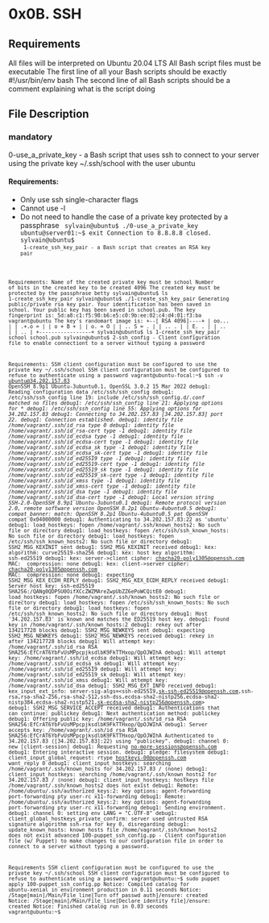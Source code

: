 # 0x0B. SSH
## Requirements
All files will be interpreted on Ubuntu 20.04 LTS
All Bash script files must be executable
The first line of all your Bash scripts should be exactly #!/usr/bin/env bash
The second line of all Bash scripts should be a comment explaining what is the script doing
## File Description
### mandatory
0-use_a_private_key - a Bash script that uses ssh to connect to your server using the private key ~/.ssh/school with the user ubuntu

#### Requirements:
* Only use ssh single-character flags
* Cannot use -l
* Do not need to handle the case of a private key protected by a passphrase
<code> sylvain@ubuntu$ ./0-use_a_private_key
ubuntu@server01:~$ exit
Connection to 8.8.8.8 closed.
sylvain@ubuntu$ <code>
1-create_ssh_key_pair - a Bash script that creates an RSA key pair

Requirements:
Name of the created private key must be school
Number of bits in the created key to be created 4096
The created key must be protected by the passphrase betty
sylvain@ubuntu$ ls
1-create_ssh_key_pair
sylvain@ubuntu$ ./1-create_ssh_key_pair
Generating public/private rsa key pair.
Your identification has been saved in school.
Your public key has been saved in school.pub.
The key fingerprint is:
5d:a8:c1:f5:98:b6:e5:c0:9b:ee:02:c4:d4:01:f3:ba vagrant@ubuntu
The key's randomart image is:
+--[ RSA 4096]----+
|      oo...      |
|      .+.o =     |
|     o  + B +    |
|      o. = O     |
|     .. S = .    |
|      .. .       |
|      E.  .      |
|        ..       |
|         ..      |
+-----------------+
sylvain@ubuntu$ ls
1-create_ssh_key_pair school  school.pub
sylvain@ubuntu$ 
2-ssh_config - Client configuration file to enable connectiont to a server without typing a password

Requirements:
SSH client configuration must be configured to use the private key ~/.ssh/school
SSH client configuration must be configured to refuse to authenticate using a password
vagrant@ubuntu-focal:~$ ssh -v ubuntu@34.202.157.83
OpenSSH_8.9p1 Ubuntu-3ubuntu0.1, OpenSSL 3.0.2 15 Mar 2022
debug1: Reading configuration data /etc/ssh/ssh_config
debug1: /etc/ssh/ssh_config line 19: include /etc/ssh/ssh_config.d/*.conf matched no files
debug1: /etc/ssh/ssh_config line 21: Applying options for *
debug1: /etc/ssh/ssh_config line 55: Applying options for 34.202.157.83
debug1: Connecting to 34.202.157.83 [34.202.157.83] port 22.
debug1: Connection established.
debug1: identity file /home/vagrant/.ssh/id_rsa type 0
debug1: identity file /home/vagrant/.ssh/id_rsa-cert type -1
debug1: identity file /home/vagrant/.ssh/id_ecdsa type -1
debug1: identity file /home/vagrant/.ssh/id_ecdsa-cert type -1
debug1: identity file /home/vagrant/.ssh/id_ecdsa_sk type -1
debug1: identity file /home/vagrant/.ssh/id_ecdsa_sk-cert type -1
debug1: identity file /home/vagrant/.ssh/id_ed25519 type -1
debug1: identity file /home/vagrant/.ssh/id_ed25519-cert type -1
debug1: identity file /home/vagrant/.ssh/id_ed25519_sk type -1
debug1: identity file /home/vagrant/.ssh/id_ed25519_sk-cert type -1
debug1: identity file /home/vagrant/.ssh/id_xmss type -1
debug1: identity file /home/vagrant/.ssh/id_xmss-cert type -1
debug1: identity file /home/vagrant/.ssh/id_dsa type -1
debug1: identity file /home/vagrant/.ssh/id_dsa-cert type -1
debug1: Local version string SSH-2.0-OpenSSH_8.9p1 Ubuntu-3ubuntu0.1
debug1: Remote protocol version 2.0, remote software version OpenSSH_8.2p1 Ubuntu-4ubuntu0.5
debug1: compat_banner: match: OpenSSH_8.2p1 Ubuntu-4ubuntu0.5 pat OpenSSH* compat 0x04000000
debug1: Authenticating to 34.202.157.83:22 as 'ubuntu'
debug1: load_hostkeys: fopen /home/vagrant/.ssh/known_hosts2: No such file or directory
debug1: load_hostkeys: fopen /etc/ssh/ssh_known_hosts: No such file or directory
debug1: load_hostkeys: fopen /etc/ssh/ssh_known_hosts2: No such file or directory
debug1: SSH2_MSG_KEXINIT sent
debug1: SSH2_MSG_KEXINIT received
debug1: kex: algorithm: curve25519-sha256
debug1: kex: host key algorithm: ssh-ed25519
debug1: kex: server->client cipher: chacha20-poly1305@openssh.com MAC: <implicit> compression: none
debug1: kex: client->server cipher: chacha20-poly1305@openssh.com MAC: <implicit> compression: none
debug1: expecting SSH2_MSG_KEX_ECDH_REPLY
debug1: SSH2_MSG_KEX_ECDH_REPLY received
debug1: Server host key: ssh-ed25519 SHA256:/QANg0QDP5U0OifXCcZWZMAreZwpUbZZ6ePoWCQitE0
debug1: load_hostkeys: fopen /home/vagrant/.ssh/known_hosts2: No such file or directory
debug1: load_hostkeys: fopen /etc/ssh/ssh_known_hosts: No such file or directory
debug1: load_hostkeys: fopen /etc/ssh/ssh_known_hosts2: No such file or directory
debug1: Host '34.202.157.83' is known and matches the ED25519 host key.
debug1: Found key in /home/vagrant/.ssh/known_hosts:2
debug1: rekey out after 134217728 blocks
debug1: SSH2_MSG_NEWKEYS sent
debug1: expecting SSH2_MSG_NEWKEYS
debug1: SSH2_MSG_NEWKEYS received
debug1: rekey in after 134217728 blocks
debug1: Will attempt key: /home/vagrant/.ssh/id_rsa RSA SHA256:EfCrAT6YbFvUsMPpcpjksdlbK9FkTTHxop/QpOJWIhA
debug1: Will attempt key: /home/vagrant/.ssh/id_ecdsa
debug1: Will attempt key: /home/vagrant/.ssh/id_ecdsa_sk
debug1: Will attempt key: /home/vagrant/.ssh/id_ed25519
debug1: Will attempt key: /home/vagrant/.ssh/id_ed25519_sk
debug1: Will attempt key: /home/vagrant/.ssh/id_xmss
debug1: Will attempt key: /home/vagrant/.ssh/id_dsa
debug1: SSH2_MSG_EXT_INFO received
debug1: kex_input_ext_info: server-sig-algs=<ssh-ed25519,sk-ssh-ed25519@openssh.com,ssh-rsa,rsa-sha2-256,rsa-sha2-512,ssh-dss,ecdsa-sha2-nistp256,ecdsa-sha2-nistp384,ecdsa-sha2-nistp521,sk-ecdsa-sha2-nistp256@openssh.com>
debug1: SSH2_MSG_SERVICE_ACCEPT received
debug1: Authentications that can continue: publickey
debug1: Next authentication method: publickey
debug1: Offering public key: /home/vagrant/.ssh/id_rsa RSA SHA256:EfCrAT6YbFvUsMPpcpjksdlbK9FkTTHxop/QpOJWIhA
debug1: Server accepts key: /home/vagrant/.ssh/id_rsa RSA SHA256:EfCrAT6YbFvUsMPpcpjksdlbK9FkTTHxop/QpOJWIhA
Authenticated to 34.202.157.83 ([34.202.157.83]:22) using "publickey".
debug1: channel 0: new [client-session]
debug1: Requesting no-more-sessions@openssh.com
debug1: Entering interactive session.
debug1: pledge: filesystem
debug1: client_input_global_request: rtype hostkeys-00@openssh.com want_reply 0
debug1: client_input_hostkeys: searching /home/vagrant/.ssh/known_hosts for 34.202.157.83 / (none)
debug1: client_input_hostkeys: searching /home/vagrant/.ssh/known_hosts2 for 34.202.157.83 / (none)
debug1: client_input_hostkeys: hostkeys file /home/vagrant/.ssh/known_hosts2 does not exist
debug1: Remote: /home/ubuntu/.ssh/authorized_keys:2: key options: agent-forwarding port-forwarding pty user-rc x11-forwarding
debug1: Remote: /home/ubuntu/.ssh/authorized_keys:2: key options: agent-forwarding port-forwarding pty user-rc x11-forwarding
debug1: Sending environment.
debug1: channel 0: setting env LANG = "C.UTF-8"
debug1: client_global_hostkeys_private_confirm: server used untrusted RSA signature algorithm ssh-rsa for key 0, disregarding
debug1: update_known_hosts: known hosts file /home/vagrant/.ssh/known_hosts2 does not exist
advanced
100-puppet_ssh_config.pp - Client configuration file (w/ Puppet) to make changes to our configuration file in order to connect to a server without typing a password.

Requirements
SSH client configuration must be configured to use the private key ~/.ssh/school
SSH client configuration must be configured to refuse to authenticate using a password
vagrant@ubuntu:~$ sudo puppet apply 100-puppet_ssh_config.pp
Notice: Compiled catalog for ubuntu-xenial in environment production in 0.11 seconds
Notice: /Stage[main]/Main/File_line[Turn off passwd auth]/ensure: created
Notice: /Stage[main]/Main/File_line[Declare identity file]/ensure: created
Notice: Finished catalog run in 0.03 seconds
vagrant@ubuntu:~$

